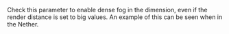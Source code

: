 Check this parameter to enable dense fog in the dimension, even if the render
distance is set to big values. An example of this can be seen when in the Nether.
